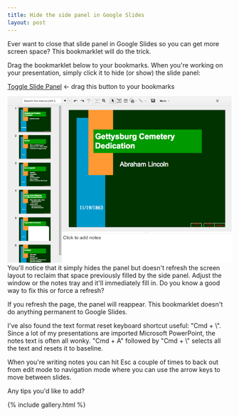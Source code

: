 ```yaml
---
title: Hide the side panel in Google Slides
layout: post
---
```


Ever want to close that slide panel in Google Slides so you can get more screen space?  This
bookmarklet will do the trick.

Drag the bookmarklet below to your bookmarks. When you're working on your
presentation, simply click it to hide (or show) the slide panel:

<a class="btn btn-primary btn-lg active"
   href="javascript:(function (){var e=document.getElementById('filmstrip');e.style.display=(e.style.display=='')?'none':'';})();void(0)"
   onclick="void(0)">Toggle Slide Panel</a> ←  drag this button to your bookmarks

<div class="gallery">
  <a href="/images/slides-before.png" data-gallery="slides"
     title="Normal Google Slide view with side panel for scrolling through slides.">
     <img src="/images/slides-before.png"></a>
  <a href="/images/slides-after.png" data-gallery="slides"
     title="Hiding the side panel gives more room."></a>
</div>
You'll notice that it simply hides the panel but doesn't refresh the screen
layout to reclaim that space previously filled by the side panel.  Adjust the
window or the notes tray and it'll immediately fill in.  Do you know a good
way to fix this or force a refresh?

If you refresh the page, the panel will reappear.  This bookmarklet doesn't do
anything permanent to Google Slides.

I've also found the text format reset keyboard shortcut useful: "Cmd + \\".
Since a lot of my presentations are imported Microsoft PowerPoint, the notes
text is often all wonky. "Cmd + A" followed by "Cmd + \\" selects all the text
and resets it to baseline.

When you're writing notes you can hit Esc a couple of times to back out from
edit mode to navigation mode where you can use the arrow keys to move between
slides.

Any tips you'd like to add?

{% include gallery.html %}
